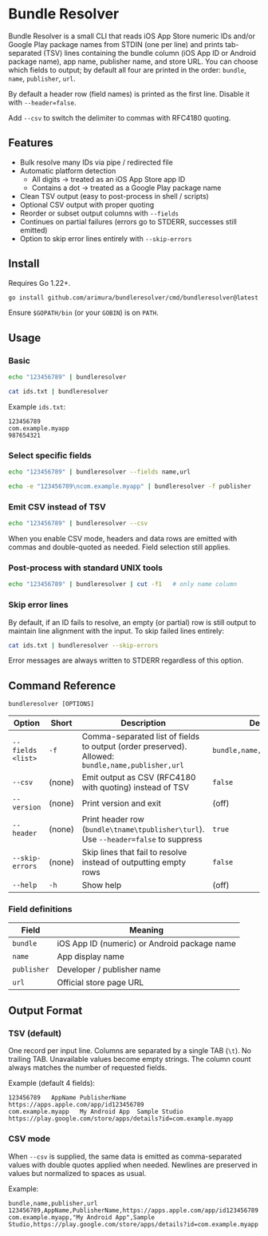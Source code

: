 # Bundle Resolver

Bundle Resolver is a small CLI that reads iOS App Store numeric IDs and/or Google Play package names from STDIN (one per line) and prints tab-separated (TSV) lines containing the bundle column (iOS App ID or Android package name), app name, publisher name, and store URL. You can choose which fields to output; by default all four are printed in the order: `bundle`, `name`, `publisher`, `url`.

By default a header row (field names) is printed as the first line. Disable it with `--header=false`.

Add `--csv` to switch the delimiter to commas with RFC4180 quoting.

## Features

- Bulk resolve many IDs via pipe / redirected file
- Automatic platform detection
	- All digits -> treated as an iOS App Store app ID
	- Contains a dot -> treated as a Google Play package name
- Clean TSV output (easy to post-process in shell / scripts)
- Optional CSV output with proper quoting
- Reorder or subset output columns with `--fields`
- Continues on partial failures (errors go to STDERR, successes still emitted)
- Option to skip error lines entirely with `--skip-errors`

## Install

Requires Go 1.22+.

```bash
go install github.com/arimura/bundleresolver/cmd/bundleresolver@latest
```

Ensure `$GOPATH/bin` (or your `GOBIN`) is on `PATH`.

## Usage

### Basic

```bash
echo "123456789" | bundleresolver
```

```bash
cat ids.txt | bundleresolver
```

Example `ids.txt`:

```
123456789
com.example.myapp
987654321
```

### Select specific fields

```bash
echo "123456789" | bundleresolver --fields name,url
```

```bash
echo -e "123456789\ncom.example.myapp" | bundleresolver -f publisher
```

### Emit CSV instead of TSV

```bash
echo "123456789" | bundleresolver --csv
```

When you enable CSV mode, headers and data rows are emitted with commas and double-quoted as needed. Field selection still applies.

### Post-process with standard UNIX tools

```bash
echo "123456789" | bundleresolver | cut -f1   # only name column
```

### Skip error lines

By default, if an ID fails to resolve, an empty (or partial) row is still output to maintain line alignment with the input. To skip failed lines entirely:

```bash
cat ids.txt | bundleresolver --skip-errors
```

Error messages are always written to STDERR regardless of this option.

## Command Reference

```
bundleresolver [OPTIONS]
```

| Option | Short | Description | Default |
|--------|-------|-------------|---------|
| `--fields <list>` | `-f` | Comma-separated list of fields to output (order preserved). Allowed: `bundle,name,publisher,url` | `bundle,name,publisher,url` |
| `--csv` | (none) | Emit output as CSV (RFC4180 with quoting) instead of TSV | `false` |
| `--version` | (none) | Print version and exit | (off) |
| `--header` | (none) | Print header row (`bundle\tname\tpublisher\turl`). Use `--header=false` to suppress | `true` |
| `--skip-errors` | (none) | Skip lines that fail to resolve instead of outputting empty rows | `false` |
| `--help` | `-h` | Show help | (off) |

### Field definitions

| Field | Meaning |
|-------|---------|
| `bundle` | iOS App ID (numeric) or Android package name |
| `name` | App display name |
| `publisher` | Developer / publisher name |
| `url` | Official store page URL |

## Output Format

### TSV (default)

One record per input line. Columns are separated by a single TAB (`\t`). No trailing TAB. Unavailable values become empty strings. The column count always matches the number of requested fields.

Example (default 4 fields):

```
123456789	AppName	PublisherName	https://apps.apple.com/app/id123456789
com.example.myapp	My Android App	Sample Studio	https://play.google.com/store/apps/details?id=com.example.myapp
```

### CSV mode

When `--csv` is supplied, the same data is emitted as comma-separated values with double quotes applied when needed. Newlines are preserved in values but normalized to spaces as usual.

Example:

```
bundle,name,publisher,url
123456789,AppName,PublisherName,https://apps.apple.com/app/id123456789
com.example.myapp,"My Android App",Sample Studio,https://play.google.com/store/apps/details?id=com.example.myapp
```

